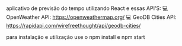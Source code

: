 aplicativo de previsão do tempo utilizando React e essas API'S:
💻 OpenWeather API: https://openweathermap.org/
💻 GeoDB Cities API: https://rapidapi.com/wirefreethought/api/geodb-cities/

para instalação e utilização use o npm install e npm start

